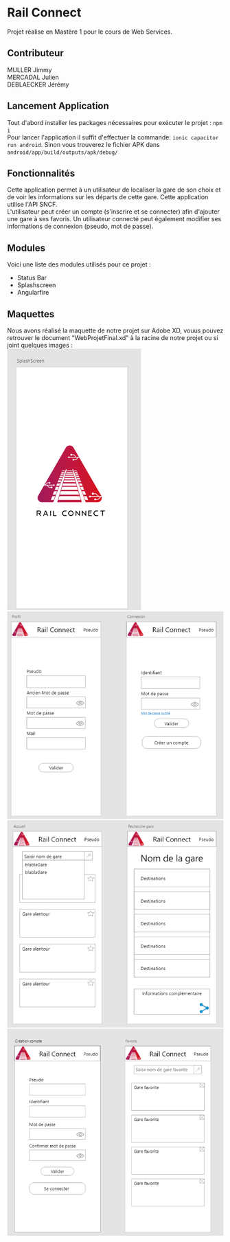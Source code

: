 # Rail Connect
Projet réalise en Mastère 1 pour le cours de Web Services.  

## Contributeur
  MULLER Jimmy  
  MERCADAL Julien  
  DEBLAECKER Jérémy
  
## Lancement Application  
 Tout d'abord installer les packages nécessaires pour exécuter le projet : ``npm i``  
 Pour lancer l'application il suffit d'effectuer la commande: ``ionic capacitor run android``.
 Sinon vous trouverez le fichier APK dans ``android/app/build/outputs/apk/debug/``
 
## Fonctionnalités
 Cette application permet à un utilisateur de localiser la gare de son choix et de voir les informations sur les départs de cette gare. Cette application utilise l'API SNCF.  
 L'utilisateur peut créer un compte (s'inscrire et se connecter) afin d'ajouter une gare à ses favoris. Un utilisateur connecté peut également modifier ses informations de connexion (pseudo, mot de passe).

## Modules   
 Voici une liste des modules utilisés pour ce projet :  
 - Status Bar  
 - Splashscreen 
 - Angularfire  
 
## Maquettes
  Nous avons réalisé la maquette de notre projet sur Adobe XD, vouus pouvez retrouver le document "WebProjetFinal.xd" à la racine de notre projet ou si joint quelques images :   
  <img src="https://github.com/Guirdin/RailConnect/blob/main/1.PNG"/>  
<img src="https://github.com/Guirdin/RailConnect/blob/main/2.PNG"/>  
<img src="https://github.com/Guirdin/RailConnect/blob/main/3.PNG"/>  
<img src="https://github.com/Guirdin/RailConnect/blob/main/4.PNG"/>  

  
